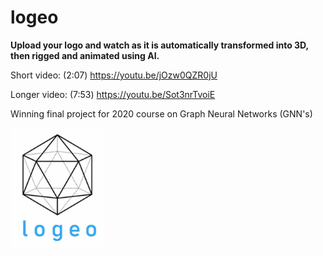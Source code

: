 # logeo

<b>Upload your logo and watch as it is automatically transformed into 3D, then rigged and animated using AI.</b>
<p>



Short video: (2:07)
https://youtu.be/jOzw0QZR0jU

Longer video: (7:53)
https://youtu.be/Sot3nrTvoiE
  
  Winning final project for 2020 course on Graph Neural Networks (GNN's)
  
  <img width=150 src="logeo_logo.jpg">
